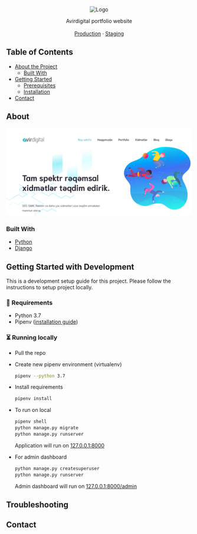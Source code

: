 <!-- PROJECT SHIELDS -->
<!-- [![Build Status][build-shield]]() -->

<!-- PROJECT LOGO -->
<br />
<p align="center">
  <img src="https://avirdigital.az/static/images/img/155.png" width="150" alt="Logo">

  <!-- <h3 align="center">Claking Tooling</h3> -->

  <p align="center">
    Avirdigital portfolio website
    <br />
    <br />
    <a href="https://example.com">Production</a>
    ·
    <a href="https://example.com">Staging</a>
  </p>

<!-- TABLE OF CONTENTS -->
## Table of Contents

* [About the Project](#about-the-project)
  * [Built With](#built-with)
* [Getting Started](#getting-started)
  * [Prerequisites](#prerequisites)
  * [Installation](#installation)
* [Contact](#contact)



<!-- ABOUT THE PROJECT -->
## About

<p align="center">
  <img src="static/images/screenshot.png" alt="Logo">
</p>

### Built With
* [Python](https://python.org)
* [Django](https://docs.djangoproject.com/en/3.0/)


<!-- GETTING STARTED -->
## Getting Started with Development
This is a development setup guide for this project. Please follow the instructions to setup
project locally.

### 🤚 **Requirements**
- Python 3.7
- Pipenv ([installation guide](https://docs.pipenv.org/en/latest/install/#installing-pipenv))

### ⏳ **Running locally**
- Pull the repo
- Create new pipenv environment (virtualenv)
    ```bash
    pipenv --python 3.7
    ```
- Install requirements
    ```bash
    pipenv install
    ```
- To run on local
    ```bash
    pipenv shell
    python manage.py migrate
    python manage.py runserver
    ```

    Application will run on [127.0.0.1:8000](http://127.0.0.1:8000)

- For admin dashboard
    ```bash
    python manage.py createsuperuser
    python manage.py runserver
    ```

    Admin dashboard will run on [127.0.0.1:8000/admin](http://127.0.0.1:8000/admin)

## Troubleshooting


<!-- CONTACT -->
## Contact


<!-- MARKDOWN LINKS & IMAGES -->
[build-shield]: https://img.shields.io/badge/build-passing-brightgreen.svg?style=flat-square
[contributors-shield]: https://img.shields.io/badge/contributors-1-orange.svg?style=flat-square
[license-shield]: https://img.shields.io/badge/license-MIT-blue.svg?style=flat-square
[license-url]: https://choosealicense.com/licenses/mit
[linkedin-shield]: https://img.shields.io/badge/-LinkedIn-black.svg?style=flat-square&logo=linkedin&colorB=555

